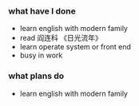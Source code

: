 ### what have I done
* learn english with modern family
* read 阎连科 《日光流年》
* learn operate system or front end
* busy in work

### what plans do
* learn english with modern family
